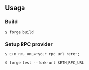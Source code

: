 ## Usage

### Build

```shell
$ forge build
```

### Setup RPC provider
```shell
$ ETH_RPC_URL="your rpc url here";
```

```shell
$ forge test --fork-url $ETH_RPC_URL
```
